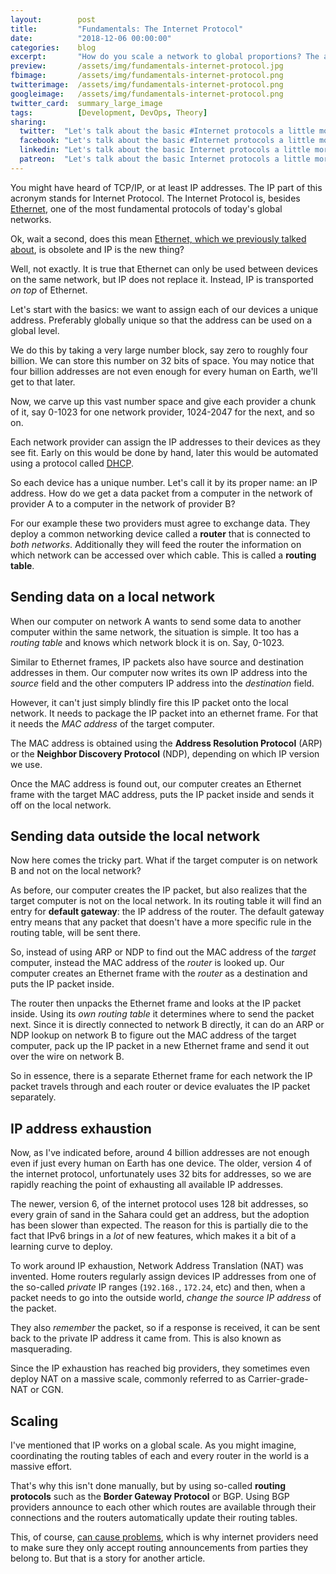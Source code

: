 ```yaml
---
layout:        post
title:         "Fundamentals: The Internet Protocol"
date:          "2018-12-06 00:00:00"
categories:    blog
excerpt:       "How do you scale a network to global proportions? The answer is the Internet Protocol. Let's dive into it."
preview:       /assets/img/fundamentals-internet-protocol.jpg
fbimage:       /assets/img/fundamentals-internet-protocol.png
twitterimage:  /assets/img/fundamentals-internet-protocol.png
googleimage:   /assets/img/fundamentals-internet-protocol.png
twitter_card:  summary_large_image
tags:          [Development, DevOps, Theory]
sharing:
  twitter:  "Let's talk about the basic #Internet protocols a little more!" 
  facebook: "Let's talk about the basic #Internet protocols a little more!"
  linkedin: "Let's talk about the basic Internet protocols a little more!"
  patreon:  "Let's talk about the basic Internet protocols a little more!"
---
```


You might have heard of TCP/IP, or at least IP addresses. The IP part of this acronym stands for Internet Protocol. The
Internet Protocol is, besides [Ethernet](/blog/fundamentals-ethernet-explained), one of the most fundamental protocols
of today's global networks.

Ok, wait a second, does this mean [Ethernet, which we previously talked about](/blog/fundamentals-ethernet-explained),
is obsolete and IP is the new thing?

Well, not exactly. It is true that Ethernet can only be used between devices on the same network, but IP does not
replace it. Instead, IP is transported *on top* of Ethernet.

Let's start with the basics: we want to assign each of our devices a unique address. Preferably globally unique so that
the address can be used on a global level.

We do this by taking a very large number block, say zero to roughly four billion. We can store this number on 32 bits of
space. You may notice that four billion addresses are not even enough for every human on Earth, we'll get to that later.

Now, we carve up this vast number space and give each provider a chunk of it, say 0-1023 for one network provider,
1024-2047 for the next, and so on.

Each network provider can assign the IP addresses to their devices as they see fit. Early on this would be done by hand,
later this would be automated using a protocol called [DHCP]().

So each device has a unique number. Let's call it by its proper name: an IP address. How do we get a data packet from
a computer in the network of provider A to a computer in the network of provider B?

For our example these two providers must agree to exchange data. They deploy a common networking device called a
**router** that is connected to *both networks*. Additionally they will feed the router the information on which network
can be accessed over which cable. This is called a **routing table**.

## Sending data on a local network

When our computer on network A wants to send some data to another computer within the same network, the situation is
simple. It too has a *routing table* and knows which network block it is on. Say, 0-1023.

Similar to Ethernet frames, IP packets also have source and destination addresses in them. Our computer now writes its
own IP address into the *source* field and the other computers IP address into the *destination* field.

However, it can't just simply blindly fire this IP packet onto the local network. It needs to package the IP packet into
an ethernet frame. For that it needs the *MAC address* of the target computer.

The MAC address is obtained using the **Address Resolution Protocol** (ARP) or the **Neighbor Discovery Protocol**
(NDP), depending on which IP version we use.

Once the MAC address is found out, our computer creates an Ethernet frame with the target MAC address, puts the IP 
packet inside and sends it off on the local network.

## Sending data outside the local network

Now here comes the tricky part. What if the target computer is on network B and not on the local network?

As before, our computer creates the IP packet, but also realizes that the target computer is not on the local network.
In its routing table it will find an entry for **default gateway**: the IP address of the router. The default gateway 
entry means that any packet that doesn't have a more specific rule in the routing table, will be sent there.

So, instead of using ARP or NDP to find out the MAC address of the *target* computer, instead the MAC address of the 
*router* is looked up. Our computer creates an Ethernet frame with the *router* as a destination and puts the IP packet
inside.

The router then unpacks the Ethernet frame and looks at the IP packet inside. Using its *own routing table* it
determines where to send the packet next. Since it is directly connected to network B directly, it can do an ARP or
NDP lookup on network B to figure out the MAC address of the target computer, pack up the IP packet in a new Ethernet
frame and send it out over the wire on network B.

So in essence, there is a separate Ethernet frame for each network the IP packet travels through and each router or
device evaluates the IP packet separately.

## IP address exhaustion

Now, as I've indicated before, around 4 billion addresses are not enough even if just every human on Earth
has one device. The older, version 4 of the internet protocol, unfortunately uses 32 bits for addresses, so we are
rapidly reaching the point of exhausting all available IP addresses.

The newer, version 6, of the internet protocol uses 128 bit addresses, so every grain of sand in the Sahara could get an
address, but the adoption has been slower than expected. The reason for this is partially die to the fact that IPv6
brings in a *lot* of new features, which makes it a bit of a learning curve to deploy.

To work around IP exhaustion, Network Address Translation (NAT) was invented. Home routers regularly assign devices
IP addresses from one of the so-called *private* IP ranges (`192.168.`, `172.24`, etc) and then, when a packet needs to
go into the outside world, *change the source IP address* of the packet.

They also *remember* the packet, so if a response is received, it can be sent back to the private IP address it came
from. This is also known as masquerading.

Since the IP exhaustion has reached big providers, they sometimes even deploy NAT on a massive scale, commonly 
referred to as Carrier-grade-NAT or CGN. 

## Scaling

I've mentioned that IP works on a global scale. As you might imagine, coordinating the routing tables of each and every
router in the world is a massive effort.

That's why this isn't done manually, but by using so-called **routing protocols** such as the **Border Gateway
Protocol** or BGP. Using BGP providers announce to each other which routes are available through their connections and
the routers automatically update their routing tables.

This, of course, [can cause problems](https://blog.cloudflare.com/the-story-of-two-outages/), which is why internet
providers need to make sure they only accept routing announcements from parties they belong to. But that is a story
for another article.